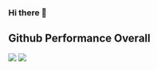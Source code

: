 ### Hi there 👋
## Github Performance Overall

<img src="https://github-readme-stats.vercel.app/api?username=daniellumbantobing&show_icons=true&theme=tokyonight">

<img src="https://github-readme-stats.vercel.app/api/top-langs/?username=daniellumbantobing&layout=compact&theme=tokyonight">
<!--
**daniellumbantobing/daniellumbantobing** is a ✨ _special_ ✨ repository because its `README.md` (this file) appears on your GitHub profile.

Here are some ideas to get you started:

- 🔭 I’m currently working on ...
- 🌱 I’m currently learning ...
- 👯 I’m looking to collaborate on ...
- 🤔 I’m looking for help with ...
- 💬 Ask me about ...
- 📫 How to reach me: ...
- 😄 Pronouns: ...
- ⚡ Fun fact: ...
-->

